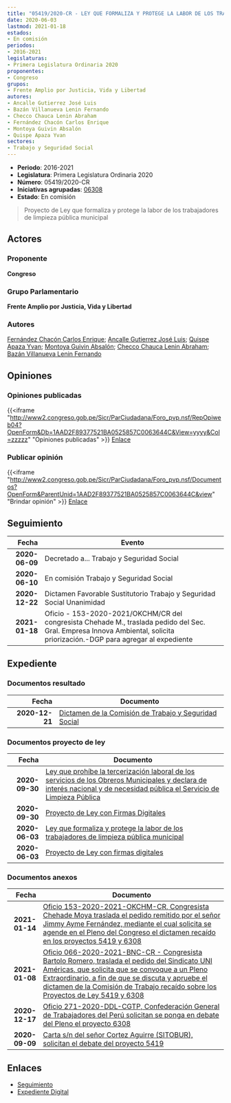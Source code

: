 ```yaml
---
title: "05419/2020-CR - LEY QUE FORMALIZA Y PROTEGE LA LABOR DE LOS TRABAJADORES DE LIMPIEZA PÚBLICA MUNICIPAL"
date: 2020-06-03
lastmod: 2021-01-18
estados:
- En comisión
periodos:
- 2016-2021
legislaturas:
- Primera Legislatura Ordinaria 2020
proponentes:
- Congreso
grupos:
- Frente Amplio por Justicia, Vida y Libertad
autores:
- Ancalle Gutierrez José Luis
- Bazán Villanueva Lenin Fernando
- Checco Chauca Lenin Abraham
- Fernández Chacón Carlos Enrique
- Montoya Guivin Absalón
- Quispe Apaza Yvan
sectores:
- Trabajo y Seguridad Social
---
```

- **Periodo**: 2016-2021
- **Legislatura**: Primera Legislatura Ordinaria 2020
- **Número**: 05419/2020-CR
- **Iniciativas agrupadas**: [06308](../../06300/06308)
- **Estado**: En comisión

> Proyecto de Ley que formaliza y protege la labor de los trabajadores de limpieza pública municipal


## Actores

### Proponente

**Congreso**

### Grupo Parlamentario

**Frente Amplio por Justicia, Vida y Libertad**

### Autores

[Fernández Chacón Carlos Enrique](mailto:mailto:cfernandezch@congreso.gob.pe); [Ancalle Gutierrez José Luis](mailto:mailto:jancalle@congreso.gob.pe); [Quispe Apaza Yvan](mailto:mailto:mquispes@congreso.gob.pe); [Montoya Guivin Absalón](mailto:mailto:amontoya@congreso.gob.pe); [Checco Chauca Lenin Abraham](mailto:mailto:lchecco@congreso.gob.pe); [Bazán Villanueva Lenin Fernando](mailto:mailto:lbazan@congreso.gob.pe)

## Opiniones

### Opiniones publicadas

{{<iframe "http://www2.congreso.gob.pe/Sicr/ParCiudadana/Foro_pvp.nsf/RepOpiweb04?OpenForm&Db=1AAD2F89377521BA0525857C0063644C&View=yyyy&Col=zzzzz" "Opiniones publicadas" >}}
[Enlace](http://www2.congreso.gob.pe/Sicr/ParCiudadana/Foro_pvp.nsf/RepOpiweb04?OpenForm&Db=1AAD2F89377521BA0525857C0063644C&View=yyyy&Col=zzzzz)

### Publicar opinión

{{<iframe "http://www2.congreso.gob.pe/Sicr/ParCiudadana/Foro_pvp.nsf/Documentos?OpenForm&ParentUnid=1AAD2F89377521BA0525857C0063644C&view" "Brindar opinión" >}}
[Enlace](http://www2.congreso.gob.pe/Sicr/ParCiudadana/Foro_pvp.nsf/Documentos?OpenForm&ParentUnid=1AAD2F89377521BA0525857C0063644C&view)


## Seguimiento

| Fecha | Evento |
|------:|--------|
| **2020-06-09** | Decretado a... Trabajo y Seguridad Social |
| **2020-06-10** | En comisión Trabajo y Seguridad Social |
| **2020-12-22** | Dictamen Favorable Sustitutorio Trabajo y Seguridad Social Unanimidad |
| **2021-01-18** | Oficio - 153-2020-2021/OKCHM/CR del congresista Chehade M., traslada pedido del Sec. Gral. Empresa Innova Ambiental, solicita priorización.-DGP para agregar al expediente |

## Expediente

### Documentos resultado

| Fecha | Documento |
|------:|-----------|
| **2020-12-21** | [Dictamen de la Comisión de Trabajo y Seguridad Social](http://www.leyes.congreso.gob.pe/Documentos/2016_2021/Dictamenes/Proyectos_de_Ley/05419DC22MAY20201221.pdf) |

### Documentos proyecto de ley

| Fecha | Documento |
|------:|-----------|
| **2020-09-30** | [Ley que prohíbe la tercerización laboral de los servicios de los Obreros Municipales y declara de interés nacional y de necesidad pública el Servicio de Limpieza Pública](http://www.leyes.congreso.gob.pe/Documentos/2016_2021/Proyectos_de_Ley_y_de_Resoluciones_Legislativas/PL06308-20200930.pdf) |
| **2020-09-30** | [Proyecto de Ley con Firmas Digitales](http://www.leyes.congreso.gob.pe/Documentos/2016_2021/Proyectos_de_Ley_y_de_Resoluciones_Legislativas/Proyectos_Firmas_digitales/PL06308.pdf) |
| **2020-06-03** | [Ley que formaliza y protege la labor de los trabajadores de limpieza pública municipal](http://www.leyes.congreso.gob.pe/Documentos/2016_2021/Proyectos_de_Ley_y_de_Resoluciones_Legislativas/PL05419_20200603.pdf) |
| **2020-06-03** | [Proyecto de Ley con firmas digitales](http://www.leyes.congreso.gob.pe/Documentos/2016_2021/Proyectos_de_Ley_y_de_Resoluciones_Legislativas/Proyectos_Firmas_digitales/PL05419.pdf) |

### Documentos anexos

| Fecha | Documento |
|------:|-----------|
| **2021-01-14** | [Oficio 153-2020-2021-OKCHM-CR, Congresista Chehade Moya traslada el pedido remitido por el señor Jimmy Ayme Fernández, mediante el cual solicita se agende en el Pleno del Congreso el dictamen recaído en los proyectos 5419 y 6308](http://www.leyes.congreso.gob.pe/Documentos/2016_2021/Oficios/Congresistas/OFICIO-153-2020-2021-OKCHM-CR.pdf) |
| **2021-01-08** | [Oficio 066-2020-2021-BNC-CR - Congresista Bartolo Romero, traslada el pedido del Sindicato UNI Américas, que solicita que se convoque a un Pleno Extraordinario, a fin de que se discuta y apruebe el dictamen de la Comisión de Trabajo recaído sobre los Proyectos de Ley 5419 y 6308](http://www.leyes.congreso.gob.pe/Documentos/2016_2021/Oficios/Congresistas/OFICIO-066-2020-2021-BNC-CR.pdf) |
| **2020-12-17** | [Oficio 271-2020-DDL-CGTP, Confederación General de Trabajadores del Perú solicitan se ponga en debate del Pleno el proyecto 6308](http://www.leyes.congreso.gob.pe/Documentos/2016_2021/Oficios/Otras_Instituciones/OFICIO-271-2020-DDL-CGTP.pdf) |
| **2020-09-09** | [Carta s/n del señor Cortez Aguirre (SITOBUR), solicitan el debate del proyecto 5419](http://www.leyes.congreso.gob.pe/Documentos/2016_2021/Oficios/Otras_Instituciones/CARTA-S-N-20200909-CORTEZ-AGUIRRE.pdf) |

## Enlaces

- [Seguimiento](http://www2.congreso.gob.pe/Sicr/TraDocEstProc/CLProLey2016.nsf/f7fff46988ca05b1052578e100829cc7/c80c24843b3395840525857c007aa3ad?OpenDocument)
- [Expediente Digital](http://www2.congreso.gob.pe/Sicr/TraDocEstProc/Expvirt_2011.nsf/visbusqptramdoc1621/05419?opendocument)

